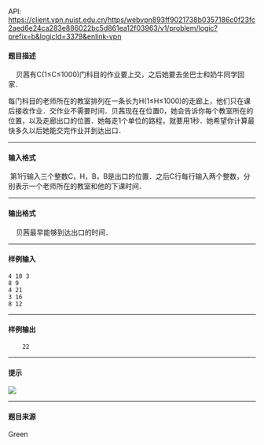 API: https://client.vpn.nuist.edu.cn/https/webvpn893ff9021738b0357186c0f23fc2aed6e24ca283e886022bc5d861ea12f03963/v1/problem/logic?prefix=b&logicId=3379&enlink-vpn

#### 题目描述

    贝茜有C(1≤C≤1000)门科目的作业要上交，之后她要去坐巴士和奶牛同学回家．

每门科目的老师所在的教室排列在一条长为H(1≤H≤1000)的走廊上，他们只在课后接收作业．交作业不需要时间．贝茜现在在位置0，她会告诉你每个教室所在的位置，以及走廊出口的位置．她每走1个单位的路程，就要用1秒．她希望你计算最快多久以后她能交完作业并到达出口．

---

#### 输入格式

 第1行输入三个整数C，H，B，B是出口的位置．之后C行每行输入两个整数，分别表示一个老师所在的教室和他的下课时间．

---

#### 输出格式

    贝茜最早能够到达出口的时间．

---

#### 样例输入
```
4 10 3
8 9
4 21
3 16
8 12
```

---

#### 样例输出
```
    22

```

---

#### 提示

![](../file/3379_0.jpg)

---

#### 题目来源

Green